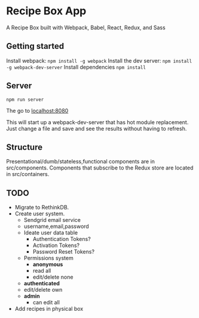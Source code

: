 Recipe Box App
==============================
A Recipe Box built with Webpack, Babel, React, Redux, and Sass

Getting started
------------------------------
Install webpack: `npm install -g webpack`
Install the dev server: `npm install -g webpack-dev-server`
Install dependencies `npm install`

Server
------------------------------
`npm run server`

The go to [localhost:8080](http://localhost:8080)

This will start up a webpack-dev-server that has hot module
replacement. Just change a file and save and see the results
without having to refresh.

Structure
------------------------------
Presentational/dumb/stateless,functional components are
in src/components. Components that subscribe to the Redux
store are located in src/containers.

TODO
------------------------------
* Migrate to RethinkDB.
* Create user system.
    * Sendgrid email service
    * username,email,password
    * Ideate user data table
        * Authentication Tokens?
        * Activation Tokens?
        * Password Reset Tokens?
    * Permissions system
        * **anonymous**
        * read all
        * edit/delete none
    * **authenticated**
    * edit/delete own
    * **admin**
      * can edit all
* Add recipes in physical box
